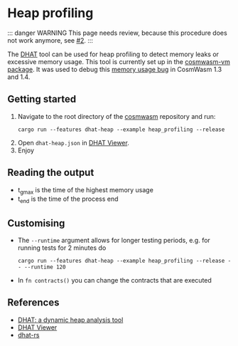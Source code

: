 [DHAT]: https://valgrind.org/docs/manual/dh-manual.html
[cosmwasm-vm package]: https://github.com/CosmWasm/cosmwasm/blob/d8f759e8d448cc9d86ce7e875cd44f9303a6bee5/packages/vm/Cargo.toml#L63-L65 
[memory usage bug]: https://github.com/CosmWasm/cosmwasm/issues/1978
[cosmwasm]: https://github.com/CosmWasm/cosmwasm
[DHAT Viewer]: https://nnethercote.github.io/dh_view/dh_view.html
[dhat-rs]: https://crates.io/crates/dhat
[\#2]: https://github.com/CosmWasm/maintainers/issues/2

# Heap profiling

::: danger WARNING
This page needs review, because this procedure does not work anymore, see [\#2].
:::

The [DHAT] tool can be used for heap profiling to detect memory leaks or excessive memory usage.
This tool is currently set up in the [cosmwasm-vm package].
It was used to debug this [memory usage bug] in CosmWasm 1.3 and 1.4.

## Getting started

1. Navigate to the root directory of the [cosmwasm] repository and run:
   ```
   cargo run --features dhat-heap --example heap_profiling --release
   ```
2. Open `dhat-heap.json` in [DHAT Viewer].
3. Enjoy

## Reading the output

- t<sub>gmax</sub> is the time of the highest memory usage
- t<sub>end</sub> is the time of the process end

## Customising

- The `--runtime` argument allows for longer testing periods, e.g. for running tests for 2 minutes do
  ```
  cargo run --features dhat-heap --example heap_profiling --release -- --runtime 120
  ```
- In `fn contracts()` you can change the contracts that are executed

## References

- [DHAT: a dynamic heap analysis tool][DHAT]
- [DHAT Viewer]
- [dhat-rs]
